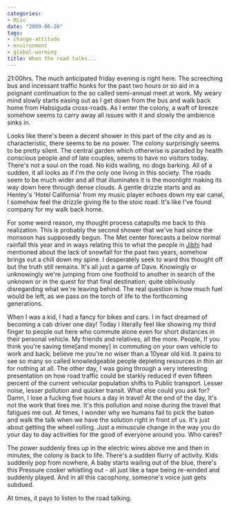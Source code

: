 ```yaml
---
categories:
- Misc
date: "2009-06-26"
tags:
- change-attitude
- environment
- global-warming
title: When the road talks...
---
```


21:00hrs. The much anticipated friday evening is right here. The screeching bus and incessant traffic honks for the past two hours or so aid in a poignant continuation to the so called semi-annual meet at work. My weary mind slowly starts easing out as I get down from the bus and walk back home from Habsiguda cross-roads. As I enter the colony, a waft of breeze somehow seems to carry away all issues with it and slowly the ambience sinks in.

Looks like there's been a decent shower in this part of the city and as is characteristic, there seems to be no power. The colony surprisingly seems to be pretty silent. The central garden which otherwise is paraded by health conscious people and of late couples, seems to have no visitors today. There's not a soul on the road. No kids wailing, no dogs barking. All of a sudden, it all looks as if I'm the only one living in this society. The roads seem to be much wider and all that illuminates it is the moonlight making its way down here through dense clouds. A gentle drizzle starts and as Henley's 'Hotel California' from my music player echoes down my ear canal, I somehow feel the drizzle giving lfe to the stoic road. It's like I've found company for my walk back home.

For some weird reason, my thought process catapults me back to this realization. This is probably the second shower that we've had since the monsoon has supposedly begun. The Met center forecasts a below normal rainfall this year and in ways relating this to what the people in [Jibhi](https://srikanthperinkulam.com/blog/2009/06/the-moron-the-bike-and-the-himalayas-jalori-pass-biking-expedition/) had mentioned about the lack of snowfall for the past two years, somehow brings out a chill down my spine. I desperately seek to ward this thought off but the truth still remains. It's all just a game of Dave. Knowingly or unknowingly we're jumping from one foothold to another in search of the unknown or in the quest for that final destination; quite obliviously disregarding what we're leaving behind. The real question is how much fuel would be left, as we pass on the torch of life to the forthcoming generations.

When I was a kid, I had a fancy for bikes and cars. I in fact dreamed of becoming a cab driver one day! Today I literally feel like showing my third finger to people out here who commute alone even for short distances in their personal vehicle. My friends and relatives, all the more. People, If you think you're saving time\[and money\] in commuting on your own vehicle to work and back; believe me you're no wiser than a 10year old kid. It pains to see so many so called knowledgeable people depleting resources in thin air for nothing at all. The other day, I was going through a very interesting presentation on how road traffic could be starkly reduced if even fifteen percent of the current vehicular population shifts to Public transport. Lesser noise, lesser pollution and quicker transit. What else could you ask for? Damn, I lose a fucking five hours a day in travel! At the end of the day, It's not the work that tires me. It's this pollution and noise during the travel that fatigues me out. At times, I wonder why we humans fail to pick the baton and walk the talk when we have the solution right in front of us. It's just about getting the wheel rolling. Just a minuscule change in the way you do your day to day activities for the good of everyone around you. Who cares?

The power suddenly fires up in the electric wires above me and then in minutes, the colony is back to life. There's a sudden flurry of activity. Kids suddenly pop from nowhere, A baby starts wailing out of the blue, there's this Pressure cooker whistling out - all just like a tape being re-winded and suddenly played. And in all this cacophony, someone's voice just gets subdued.

At times, it pays to listen to the road talking.
